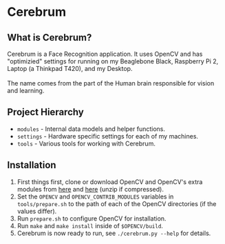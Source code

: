 # Cerebrum

## What is Cerebrum?
Cerebrum is a Face Recognition application. It uses OpenCV and has "optimizied" settings for running on my Beaglebone Black, Raspberry Pi 2, Laptop (a Thinkpad T420), and my Desktop.<br/>
<br/>
The name comes from the part of the Human brain responsible for vision and learning.

## Project Hierarchy
- `modules` - Internal data models and helper functions.
- `settings` - Hardware specific settings for each of my machines.
- `tools` - Various tools for working with Cerebrum.

## Installation
1) First things first, clone or download OpenCV and OpenCV's extra modules from [here][opencv] and [here][opencv_contrib] (unzip if compressed).<br/>
2) Set the `OPENCV` and `OPENCV_CONTRIB_MODULES` variables in `tools/prepare.sh` to the path of each of the OpenCV directories (if the values differ).<br/>
3) Run `prepare.sh` to configure OpenCV for installation.<br/>
4) Run `make` and `make install` inside of `$OPENCV/build`.<br/>
5) Cerebrum is now ready to run, see `./cerebrum.py --help` for details.<br/>

[opencv]: https://github.com/Itseez/opencv
[opencv_contrib]: https://github.com/Itseez/opencv_contrib
